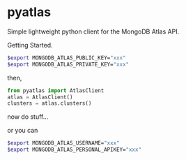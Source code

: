 # pyatlas
Simple lightweight python client for the MongoDB Atlas API.

Getting Started.

```bash
$export MONGODB_ATLAS_PUBLIC_KEY="xxx"
$export MONGODB_ATLAS_PRIVATE_KEY="xxx"
```
then,
```python
from pyatlas import AtlasClient
atlas = AtlasClient()
clusters = atlas.clusters()
```

now do stuff...

or you can
```bash
$export MONGODB_ATLAS_USERNAME="xxx"
$export MONGODB_ATLAS_PERSONAL_APIKEY="xxx"
```

